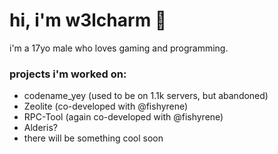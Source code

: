 # hi, i'm w3lcharm 👋
i'm a 17yo male who loves gaming and programming.

### projects i'm worked on:
- codename_yey (used to be on 1.1k servers, but abandoned)
- Zeolite (co-developed with @fishyrene)
- RPC-Tool (again co-developed with @fishyrene)
- Alderis?
- there will be something cool soon
